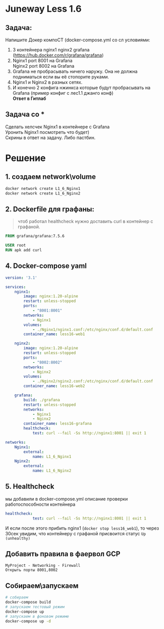 # Juneway Less 1.6
## Задача:
Напишите Докер компоСТ (docker-compose.yml со сл условиями:
1. 3 контейнера nginx1 nginx2 grafana (https://hub.docker.com/r/grafana/grafana)
2. Nginx1 port 8001 на Grafana  
   Nginx2 port 8002 на Grafana
3. Grafana не пробрасывать ничего наружу.  Она не должна подниматься если вы её стопорите руками.
4. Nginx1 и Nginx2 в разных сетях.
5. И конечно 2 конфига нжинкса которые будут пробрасывать на Grafana (пример конфиг с лес1.1 джанго конф)  
**Ответ в Гитлаб**

## Задача со *
Сделать хелсчек Nginx1 в контейнере с Grafana  
Уронить Nginx1 посмотреть что будет)  
Скрины в ответ на задачу. Либо пастбин.


# Решение
## 1.  создаем network\volume 
```bash
docker network create L1_6_Nginx1
docker network create L1_6_Nginx2
```
## 2. Dockerfile для графаны:
> чтоб работал healthcheck нужно доставить curl в контейнер с графаной.
```Dockerfile
FROM grafana/grafana:7.5.6

USER root
RUN apk add curl 
```
## 4. Docker-compose yaml
```yaml
version: '3.1'

services: 
    nginx1:
        image: nginx:1.20-alpine
        restart: unless-stopped
        ports: 
            - "8001:8001"
        networks: 
            - Nginx1 
        volumes: 
            - ./Nginx1/nginx1.conf:/etc/nginx/conf.d/default.conf
        container_name: less16-web1

    nginx2:
        image: nginx:1.20-alpine
        restart: unless-stopped
        ports: 
            - "8002:8002"
        networks: 
            - Nginx2
        volumes: 
            - ./Nginx2/nginx2.conf:/etc/nginx/conf.d/default.conf
        container_name: less16-web2

    grafana:
        build: ./grafana
        restart: unless-stopped
        networks: 
            - Nginx1
            - Nginx2
        container_name: less16-grafana
        healthcheck:
            test: curl --fail -Ss http://nginx1:8001 || exit 1

networks: 
    Nginx1:
        external: 
            name: L1_6_Nginx1
    Nginx2:
        external: 
            name: L1_6_Nginx2
```
## 5. Healthcheck
мы добавили в docker-compose.yml описание проверки работоспособности контейнера
```yaml
healthcheck:
            test: curl --fail -Ss http://nginx1:8001 || exit 1
```
И если после этого прибить nginx1 (`docker stop less16_web1`), то через 30сек увидим, что контейнеру с графаной присвоится статус `Up (unhealthy)`
## Добавить правила в фаервол GCP
    MyProject - Networking - Firewall
    Открыть порты 8001,8002
    
## Собираем\запускаем
```bash
# собираем
docker-compose build
# запускаем тестовый режим
docker-compose up
# запускаем в фоновом режиме
docker-compose up -d
```
